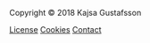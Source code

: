
Copyright &copy; 2018 Kajsa Gustafsson


[License](../htdocs/license)
[Cookies](../htdocs/cookies)
[Contact](../htdocs/contact)

